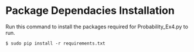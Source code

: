 # Package Dependacies Installation

Run this command to install the packages required for Probability_Ex4.py to run.

```
$ sudo pip install -r requirements.txt
```
